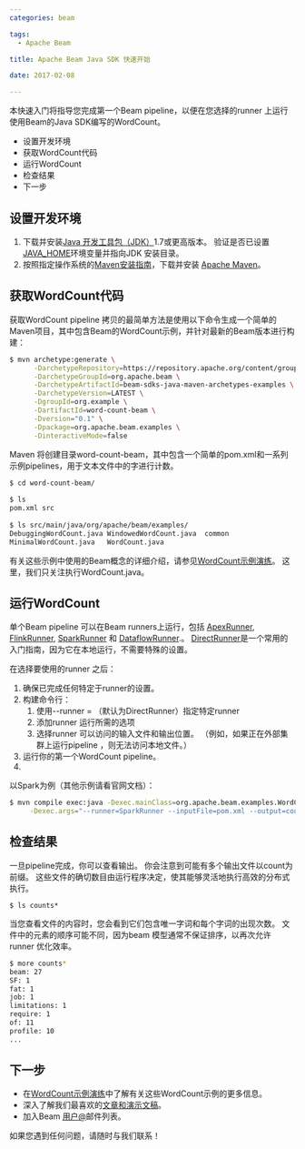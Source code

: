 ```yaml
---
categories: beam

tags: 
  - Apache Beam

title: Apache Beam Java SDK 快速开始

date: 2017-02-08

---
```

本快速入门将指导您完成第一个Beam pipeline，以便在您选择的runner 上运行使用Beam的Java SDK编写的WordCount。
- 设置开发环境
- 获取WordCount代码
- 运行WordCount
- 检查结果
- 下一步

## 设置开发环境
1. 下载并安装[Java 开发工具包（JDK）](http://www.oracle.com/technetwork/java/javase/downloads/index.html)1.7或更高版本。 验证是否已设置[JAVA_HOME](https://docs.oracle.com/javase/8/docs/technotes/guides/troubleshoot/envvars001.html)环境变量并指向JDK 安装目录。
1. 按照指定操作系统的[Maven安装指南](http://maven.apache.org/install.html)，下载并安装 [Apache Maven](http://maven.apache.org/download.cgi)。

## 获取WordCount代码

获取WordCount pipeline 拷贝的最简单方法是使用以下命令生成一个简单的Maven项目，其中包含Beam的WordCount示例，并针对最新的Beam版本进行构建：

``` bash
$ mvn archetype:generate \
      -DarchetypeRepository=https://repository.apache.org/content/groups/snapshots \
      -DarchetypeGroupId=org.apache.beam \
      -DarchetypeArtifactId=beam-sdks-java-maven-archetypes-examples \
      -DarchetypeVersion=LATEST \
      -DgroupId=org.example \
      -DartifactId=word-count-beam \
      -Dversion="0.1" \
      -Dpackage=org.apache.beam.examples \
      -DinteractiveMode=false
```

Maven 将创建目录word-count-beam，其中包含一个简单的pom.xml和一系列示例pipelines，用于文本文件中的字进行计数。

``` bash
$ cd word-count-beam/
 
$ ls
pom.xml src
 
$ ls src/main/java/org/apache/beam/examples/
DebuggingWordCount.java WindowedWordCount.java  common
MinimalWordCount.java   WordCount.java
```

有关这些示例中使用的Beam概念的详细介绍，请参见[WordCount示例演练](https://beam.apache.org/get-started/wordcount-example)。 这里，我们只关注执行WordCount.java。

## 运行WordCount

单个Beam pipeline 可以在Beam runners上运行，包括 [ApexRunner](https://beam.apache.org/documentation/runners/apex), [FlinkRunner](https://beam.apache.org/documentation/runners/flink), [SparkRunner](https://beam.apache.org/documentation/runners/spark) 和 [DataflowRunner](https://beam.apache.org/documentation/runners/dataflow).。  [DirectRunner](https://beam.apache.org/documentation/runners/direct)是一个常用的入门指南，因为它在本地运行，不需要特殊的设置。

在选择要使用的runner 之后：
1. 确保已完成任何特定于runner的设置。
2. 构建命令行：
    1. 使用--runner = <runner>（默认为DirectRunner）指定特定runner
    2. 添加runner 运行所需的选项
    3. 选择runner 可以访问的输入文件和输出位置。 （例如，如果正在外部集群上运行pipeline ，则无法访问本地文件。）
3. 运行你的第一个WordCount pipeline。
4. 
以Spark为例（其他示例请看官网文档）：

``` bash
$ mvn compile exec:java -Dexec.mainClass=org.apache.beam.examples.WordCount \
     -Dexec.args="--runner=SparkRunner --inputFile=pom.xml --output=counts" -Pspark-runner
```

## 检查结果

一旦pipeline完成，你可以查看输出。 你会注意到可能有多个输出文件以count为前缀。 这些文件的确切数目由运行程序决定，使其能够灵活地执行高效的分布式执行。

```
$ ls counts*
```

当您查看文件的内容时，您会看到它们包含唯一字词和每个字词的出现次数。 文件中的元素的顺序可能不同，因为beam 模型通常不保证排序，以再次允许runner 优化效率。

``` bash
$ more counts*
beam: 27
SF: 1
fat: 1
job: 1
limitations: 1
require: 1
of: 11
profile: 10
...
```

## 下一步

- 在[WordCount示例演练](https://beam.apache.org/get-started/wordcount-example)中了解有关这些WordCount示例的更多信息。
- 深入了解我们最喜欢的[文章和演示文稿](https://beam.apache.org/documentation/resources)。
- 加入Beam [用户@](https://beam.apache.org/documentation/resources)邮件列表。

如果您遇到任何问题，请随时与我们联系！